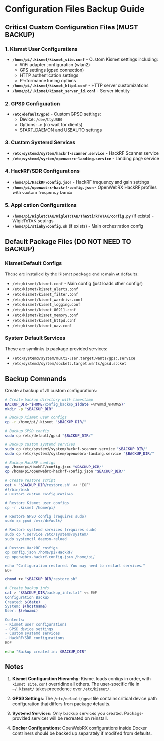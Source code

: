 # Configuration Files Backup Guide

## Critical Custom Configuration Files (MUST BACKUP)

### 1. Kismet User Configurations
- **`/home/pi/.kismet/kismet_site.conf`** - Custom Kismet settings including:
  - WiFi adapter configuration (wlan2)
  - GPS settings (gpsd connection)
  - HTTP authentication settings
  - Performance tuning options
- **`/home/pi/.kismet/kismet_httpd.conf`** - HTTP server customizations
- **`/home/pi/.kismet/kismet_server_id.conf`** - Server identity

### 2. GPSD Configuration
- **`/etc/default/gpsd`** - Custom GPSD settings:
  - Device: `/dev/ttyUSB0`
  - Options: `-n` (no wait for clients)
  - START_DAEMON and USBAUTO settings

### 3. Custom Systemd Services
- **`/etc/systemd/system/hackrf-scanner.service`** - HackRF Scanner service
- **`/etc/systemd/system/openwebrx-landing.service`** - Landing page service

### 4. HackRF/SDR Configurations
- **`/home/pi/HackRF/config.json`** - HackRF frequency and gain settings
- **`/home/pi/openwebrx-hackrf-config.json`** - OpenWebRX HackRF profiles with custom frequency bands

### 5. Application Configurations
- **`/home/pi/WigletoTAK/WigleToTAK/TheStinkToTAK/config.py`** (if exists) - WigleToTAK settings
- **`/home/pi/stinky/config.sh`** (if exists) - Main orchestration config

## Default Package Files (DO NOT NEED TO BACKUP)

### Kismet Default Configs
These are installed by the Kismet package and remain at defaults:
- `/etc/kismet/kismet.conf` - Main config (just loads other configs)
- `/etc/kismet/kismet_alerts.conf`
- `/etc/kismet/kismet_filter.conf`
- `/etc/kismet/kismet_wardrive.conf`
- `/etc/kismet/kismet_logging.conf`
- `/etc/kismet/kismet_80211.conf`
- `/etc/kismet/kismet_memory.conf`
- `/etc/kismet/kismet_httpd.conf`
- `/etc/kismet/kismet_uav.conf`

### System Default Services
These are symlinks to package-provided services:
- `/etc/systemd/system/multi-user.target.wants/gpsd.service`
- `/etc/systemd/system/sockets.target.wants/gpsd.socket`

## Backup Commands

Create a backup of all custom configurations:

```bash
# Create backup directory with timestamp
BACKUP_DIR="$HOME/config_backup_$(date +%Y%m%d_%H%M%S)"
mkdir -p "$BACKUP_DIR"

# Backup Kismet user configs
cp -r /home/pi/.kismet "$BACKUP_DIR/"

# Backup GPSD config
sudo cp /etc/default/gpsd "$BACKUP_DIR/"

# Backup custom systemd services
sudo cp /etc/systemd/system/hackrf-scanner.service "$BACKUP_DIR/"
sudo cp /etc/systemd/system/openwebrx-landing.service "$BACKUP_DIR/"

# Backup HackRF configs
cp /home/pi/HackRF/config.json "$BACKUP_DIR/"
cp /home/pi/openwebrx-hackrf-config.json "$BACKUP_DIR/"

# Create restore script
cat > "$BACKUP_DIR/restore.sh" << 'EOF'
#!/bin/bash
# Restore custom configurations

# Restore Kismet user configs
cp -r .kismet /home/pi/

# Restore GPSD config (requires sudo)
sudo cp gpsd /etc/default/

# Restore systemd services (requires sudo)
sudo cp *.service /etc/systemd/system/
sudo systemctl daemon-reload

# Restore HackRF configs
cp config.json /home/pi/HackRF/
cp openwebrx-hackrf-config.json /home/pi/

echo "Configuration restored. You may need to restart services."
EOF

chmod +x "$BACKUP_DIR/restore.sh"

# Create backup info
cat > "$BACKUP_DIR/backup_info.txt" << EOF
Configuration Backup
Created: $(date)
System: $(hostname)
User: $(whoami)

Contents:
- Kismet user configurations
- GPSD device settings
- Custom systemd services
- HackRF/SDR configurations
EOF

echo "Backup created in: $BACKUP_DIR"
```

## Notes

1. **Kismet Configuration Hierarchy**: Kismet loads configs in order, with `kismet_site.conf` overriding all others. The user-specific file in `~/.kismet/` takes precedence over `/etc/kismet/`.

2. **GPSD Settings**: The `/etc/default/gpsd` file contains critical device path configuration that differs from package defaults.

3. **Systemd Services**: Only backup services you created. Package-provided services will be recreated on reinstall.

4. **Docker Configurations**: OpenWebRX configurations inside Docker containers should be backed up separately if modified from defaults.